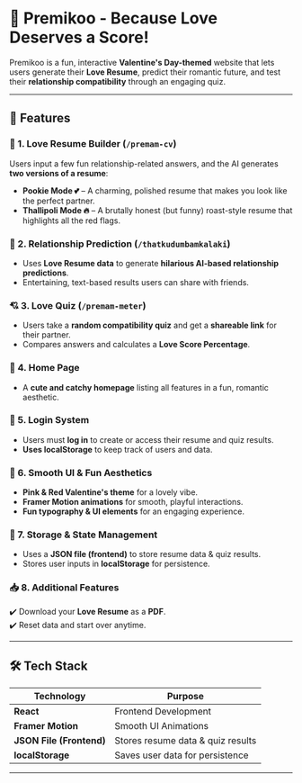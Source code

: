 # 💖 Premikoo - Because Love Deserves a Score!

Premikoo is a fun, interactive **Valentine's Day-themed** website that lets users generate their **Love Resume**, predict their romantic future, and test their **relationship compatibility** through an engaging quiz.

---

## 🎯 Features

### 💌 1. Love Resume Builder (`/premam-cv`)

Users input a few fun relationship-related answers, and the AI generates **two versions of a resume**:

- **Pookie Mode 💕** – A charming, polished resume that makes you look like the perfect partner.
- **Thallipoli Mode 🔥** – A brutally honest (but funny) roast-style resume that highlights all the red flags.

### 🔮 2. Relationship Prediction (`/thatkudumbamkalaki`)

- Uses **Love Resume data** to generate **hilarious AI-based relationship predictions**.
- Entertaining, text-based results users can share with friends.

### 💘 3. Love Quiz (`/premam-meter`)

- Users take a **random compatibility quiz** and get a **shareable link** for their partner.
- Compares answers and calculates a **Love Score Percentage**.

### 🏡 4. Home Page

- A **cute and catchy homepage** listing all features in a fun, romantic aesthetic.

### 🔐 5. Login System

- Users must **log in** to create or access their resume and quiz results.
- **Uses localStorage** to keep track of users and data.

### 🎨 6. Smooth UI & Fun Aesthetics

- **Pink & Red Valentine's theme** for a lovely vibe.
- **Framer Motion animations** for smooth, playful interactions.
- **Fun typography & UI elements** for an engaging experience.

### 📂 7. Storage & State Management

- Uses a **JSON file (frontend)** to store resume data & quiz results.
- Stores user inputs in **localStorage** for persistence.

### 📥 8. Additional Features

✔️ Download your **Love Resume** as a **PDF**.  
✔️ Reset data and start over anytime.

---

## 🛠 Tech Stack

| Technology               | Purpose                           |
| ------------------------ | --------------------------------- |
| **React**        | Frontend Development              |
| **Framer Motion**        | Smooth UI Animations              |
| **JSON File (Frontend)** | Stores resume data & quiz results |
| **localStorage**         | Saves user data for persistence   |

---
